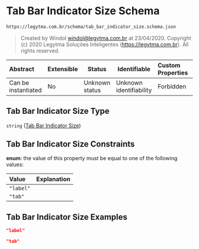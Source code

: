 # Tab Bar Indicator Size Schema

```txt
https://legytma.com.br/schema/tab_bar_indicator_size.schema.json
```




> Created by Windol [windol@legytma.com.br](mailto:windol@legytma.com.br) at 23/04/2020.
> Copyright (c) 2020 Legytma Soluções Inteligentes (<https://legytma.com.br>). All rights reserved.
>

| Abstract            | Extensible | Status         | Identifiable            | Custom Properties | Additional Properties | Access Restrictions | Defined In                                                                                                |
| :------------------ | ---------- | -------------- | ----------------------- | :---------------- | --------------------- | ------------------- | --------------------------------------------------------------------------------------------------------- |
| Can be instantiated | No         | Unknown status | Unknown identifiability | Forbidden         | Allowed               | none                | [tab_bar_indicator_size.schema.json](../schema/tab_bar_indicator_size.schema.json "open original schema") |

## Tab Bar Indicator Size Type

`string` ([Tab Bar Indicator Size](tab_bar_indicator_size.md))

## Tab Bar Indicator Size Constraints

**enum**: the value of this property must be equal to one of the following values:

| Value     | Explanation |
| :-------- | ----------- |
| `"label"` |             |
| `"tab"`   |             |

## Tab Bar Indicator Size Examples

```json
"label"
```

```json
"tab"
```
